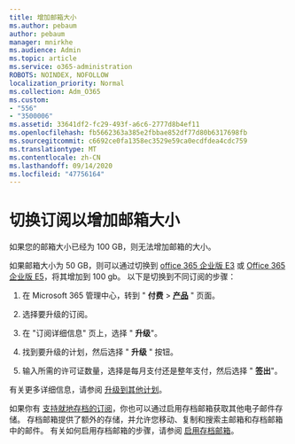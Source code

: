 ```yaml
---
title: 增加邮箱大小
ms.author: pebaum
author: pebaum
manager: mnirkhe
ms.audience: Admin
ms.topic: article
ms.service: o365-administration
ROBOTS: NOINDEX, NOFOLLOW
localization_priority: Normal
ms.collection: Adm_O365
ms.custom:
- "556"
- "3500006"
ms.assetid: 33641df2-fc29-493f-a6c6-2777d8b4ef11
ms.openlocfilehash: fb5662363a385e2fbbae852df77d80b6317698fb
ms.sourcegitcommit: c6692ce0fa1358ec3529e59ca0ecdfdea4cdc759
ms.translationtype: MT
ms.contentlocale: zh-CN
ms.lasthandoff: 09/14/2020
ms.locfileid: "47756164"
---
```

# <a name="switch-subscriptions-to-increase-mailbox-size"></a>切换订阅以增加邮箱大小

如果您的邮箱大小已经为 100 GB，则无法增加邮箱的大小。
  
如果邮箱大小为 50 GB，则可以通过切换到 [office 365 企业版 E3](https://products.office.com/business/office-365-enterprise-e3-business-software) 或 [Office 365 企业版 E5](https://products.office.com/business/office-365-enterprise-e5-business-software)，将其增加到 100 gb。 以下是切换到不同订阅的步骤：
  
1. 在 Microsoft 365 管理中心，转到 " **付费** \> **[产品](https://go.microsoft.com/fwlink/p/?linkid=842054)** " 页面。

2. 选择要升级的订阅。

3. 在 "订阅详细信息" 页上，选择 " **升级**"。

4. 找到要升级的计划，然后选择 " **升级** " 按钮。

5. 输入所需的许可证数量，选择是每月支付还是整年支付，然后选择 " **签出**"。

有关更多详细信息，请参阅 [升级到其他计划](https://docs.microsoft.com/microsoft-365/commerce/subscriptions/upgrade-to-different-plan)。

如果你有 [支持就地存档的订阅](https://docs.microsoft.com/office365/servicedescriptions/exchange-online-archiving-service-description/exchange-online-archiving-service-description)，你也可以通过启用存档邮箱获取其他电子邮件存储。 存档邮箱提供了额外的存储，并允许您移动、复制和搜索主邮箱和存档邮箱中的邮件。 有关如何启用存档邮箱的步骤，请参阅 [启用存档邮箱](https://docs.microsoft.com/microsoft-365/compliance/enable-archive-mailboxes)。